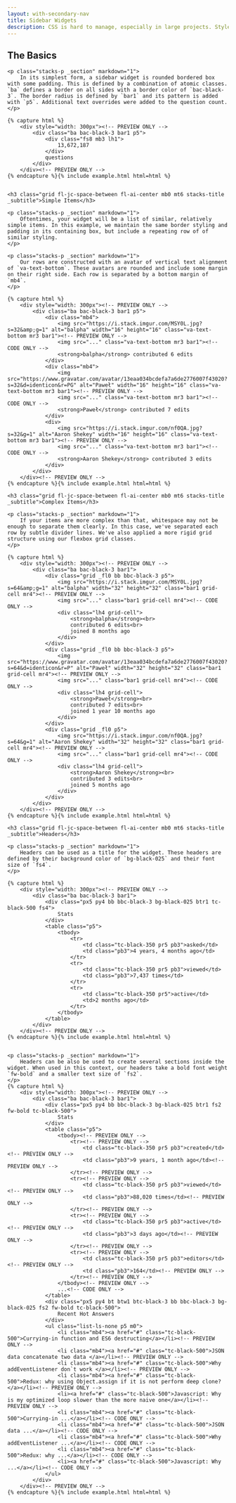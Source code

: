 ```yaml
---
layout: with-secondary-nav
title: Sidebar Widgets
description: CSS is hard to manage, especially in large projects. Styles are written in a global scope, which is narrowed through complex selectors. Specificity issues, redundancy, bloat, and maintenance can become a nightmare. Atomic CSS enables you to style directly in your views and components, avoiding the headache of managing stylesheets. Instead of declaring a single overarching class, we build our components with a series of small immutable classes. This approach keeps our CSS bundle small and our views flexible.
---
```


<section class="stacks-section">
    <h2 class="grid fl-jc-space-between fl-ai-center mb0 stacks-title">The Basics</h2>
    
    <p class="stacks-p _section" markdown="1">
        In its simplest form, a sidebar widget is rounded bordered box with some padding. This is defined by a combination of atomic classes. `ba` defines a border on all sides with a border color of `bac-black-3`. The border radius is defined by `bar1` and its pattern is added with `p5`. Additional text overrides were added to the question count.
    </p>
   
    {% capture html %}
        <div style="width: 300px"><!-- PREVIEW ONLY -->
            <div class="ba bac-black-3 bar1 p5">
                <div class="fs8 mb3 lh1">
                    13,672,187
                </div>
                questions
            </div>
        </div><!-- PREVIEW ONLY -->
    {% endcapture %}{% include example.html html=html %}


    <h3 class="grid fl-jc-space-between fl-ai-center mb0 mt6 stacks-title _subtitle">Simple Items</h3>
    
    <p class="stacks-p _section" markdown="1">
        Oftentimes, your widget will be a list of similar, relatively simple items. In this example, we maintain the same border styling and padding in its containing box, but include a repeating row of of similar styling.
    </p>
    
    <p class="stacks-p _section" markdown="1">
        Our rows are constructed with an avatar of vertical text alignment of `va-text-bottom`. These avatars are rounded and include some margin on their right side. Each row is separated by a bottom margin of `mb4`.
    </p>
    
    {% capture html %}
        <div style="width: 300px"><!-- PREVIEW ONLY -->
            <div class="ba bac-black-3 bar1 p5">
                <div class="mb4">
                    <img src="https://i.stack.imgur.com/MSY0L.jpg?s=32&amp;g=1" alt="balpha" width="16" height="16" class="va-text-bottom mr3 bar1"><!-- PREVIEW ONLY -->
                    <img src="..." class="va-text-bottom mr3 bar1"><!-- CODE ONLY -->
                    <strong>balpha</strong> contributed 6 edits
                </div>
                <div class="mb4">
                    <img src="https://www.gravatar.com/avatar/13eaa034bcdefa7a6de2776007f43020?s=32&d=identicon&r=PG" alt="Paweł" width="16" height="16" class="va-text-bottom mr3 bar1"><!-- PREVIEW ONLY -->
                    <img src="..." class="va-text-bottom mr3 bar1"><!-- CODE ONLY -->
                    <strong>Paweł</strong> contributed 7 edits
                </div>
                <div>
                    <img src="https://i.stack.imgur.com/nf0QA.jpg?s=32&g=1" alt="Aaron Shekey" width="16" height="16" class="va-text-bottom mr3 bar1"><!-- PREVIEW ONLY -->
                    <img src="..." class="va-text-bottom mr3 bar1"><!-- CODE ONLY -->
                    <strong>Aaron Shekey</strong> contributed 3 edits
                </div>
            </div>
        </div><!-- PREVIEW ONLY -->
    {% endcapture %}{% include example.html html=html %}

    <h3 class="grid fl-jc-space-between fl-ai-center mb0 mt6 stacks-title _subtitle">Complex Items</h3>

    <p class="stacks-p _section" markdown="1">
        If your items are more complex than that, whitespace may not be enough to separate them clearly. In this case, we've separated each row by subtle divider lines. We've also applied a more rigid grid structure using our flexbox grid classes.
    </p>

    {% capture html %}
        <div style="width: 300px"><!-- PREVIEW ONLY -->
            <div class="ba bac-black-3 bar1">
                <div class="grid _fl0 bb bbc-black-3 p5">
                    <img src="https://i.stack.imgur.com/MSY0L.jpg?s=64&amp;g=1" alt="balpha" width="32" height="32" class="bar1 grid-cell mr4"><!-- PREVIEW ONLY -->
                    <img src="..." class="bar1 grid-cell mr4"><!-- CODE ONLY -->
                    <div class="lh4 grid-cell">
                        <strong>balpha</strong><br>
                        contributed 6 edits<br>
                        joined 8 months ago
                    </div>
                </div>
                <div class="grid _fl0 bb bbc-black-3 p5">
                    <img src="https://www.gravatar.com/avatar/13eaa034bcdefa7a6de2776007f43020?s=64&d=identicon&r=P" alt="Paweł" width="32" height="32" class="bar1 grid-cell mr4"><!-- PREVIEW ONLY -->
                    <img src="..." class="bar1 grid-cell mr4"><!-- CODE ONLY -->
                    <div class="lh4 grid-cell">
                        <strong>Paweł</strong><br>
                        contributed 7 edits<br>
                        joined 1 year 10 months ago
                    </div>
                </div>
                <div class="grid _fl0 p5">
                    <img src="https://i.stack.imgur.com/nf0QA.jpg?s=64&g=1" alt="Aaron Shekey" width="32" height="32" class="bar1 grid-cell mr4"><!-- PREVIEW ONLY -->
                    <img src="..." class="bar1 grid-cell mr4"><!-- CODE ONLY -->
                    <div class="lh4 grid-cell">
                        <strong>Aaron Shekey</strong><br>
                        contributed 3 edits<br>
                        joined 5 months ago
                    </div>
                </div>
            </div>
        </div><!-- PREVIEW ONLY -->
    {% endcapture %}{% include example.html html=html %}

    <h3 class="grid fl-jc-space-between fl-ai-center mb0 mt6 stacks-title _subtitle">Headers</h3>
    
    <p class="stacks-p _section" markdown="1">
        Headers can be used as a title for the widget. These headers are defined by their background color of `bg-black-025` and their font size of `fs4`.
    </p>

    {% capture html %}
        <div style="width: 300px"><!-- PREVIEW ONLY -->
            <div class="ba bac-black-3 bar1">
                <div class="px5 py4 bb bbc-black-3 bg-black-025 btr1 tc-black-500 fs4">
                    Stats
                </div>
                <table class="p5">
                    <tbody>
                        <tr>
                            <td class="tc-black-350 pr5 pb3">asked</td>
                            <td class="pb3">4 years, 4 months ago</td>
                        </tr>
                        <tr>
                            <td class="tc-black-350 pr5 pb3">viewed</td>
                            <td class="pb3">7,437 times</td>
                        </tr>
                        <tr>
                            <td class="tc-black-350 pr5">active</td>
                            <td>2 months ago</td>
                        </tr>
                    </tbody>
                </table>
            </div>
        </div><!-- PREVIEW ONLY -->
    {% endcapture %}{% include example.html html=html %}
    
    
    <p class="stacks-p _section" markdown="1">
        Headers can be also be used to create several sections inside the widget. When used in this context, our headers take a bold font weight `fw-bold` and a smaller text size of `fs2`.
    </p>
    {% capture html %}
        <div style="width: 300px"><!-- PREVIEW ONLY -->    
            <div class="ba bac-black-3 bar1">
                <div class="px5 py4 bb bbc-black-3 bg-black-025 btr1 fs2 fw-bold tc-black-500">
                    Stats
                </div>
                <table class="p5">
                    <tbody><!-- PREVIEW ONLY -->
                        <tr><!-- PREVIEW ONLY -->
                            <td class="tc-black-350 pr5 pb3">created</td><!-- PREVIEW ONLY -->
                            <td class="pb3">9 years, 1 month ago</td><!-- PREVIEW ONLY -->
                        </tr><!-- PREVIEW ONLY -->
                        <tr><!-- PREVIEW ONLY -->
                            <td class="tc-black-350 pr5 pb3">viewed</td><!-- PREVIEW ONLY -->
                            <td class="pb3">88,020 times</td><!-- PREVIEW ONLY -->
                        </tr><!-- PREVIEW ONLY -->
                        <tr><!-- PREVIEW ONLY -->
                            <td class="tc-black-350 pr5 pb3">active</td><!-- PREVIEW ONLY -->
                            <td class="pb3">3 days ago</td><!-- PREVIEW ONLY -->
                        </tr><!-- PREVIEW ONLY -->
                        <tr><!-- PREVIEW ONLY -->
                            <td class="tc-black-350 pr5 pb3">editors</td><!-- PREVIEW ONLY -->
                            <td class="pb3">164</td><!-- PREVIEW ONLY -->
                        </tr><!-- PREVIEW ONLY -->
                    </tbody><!-- PREVIEW ONLY -->
                    ...<!-- CODE ONLY -->
                </table>
                <div class="px5 py4 bt btw1 btc-black-3 bb bbc-black-3 bg-black-025 fs2 fw-bold tc-black-500">
                    Recent Hot Answers
                </div>
                <ul class="list-ls-none p5 m0">
                    <li class="mb4"><a href="#" class="tc-black-500">Currying-in function and ES6 destructing</a></li><!-- PREVIEW ONLY -->
                    <li class="mb4"><a href="#" class="tc-black-500">JSON data concatenate two data </a></li><!-- PREVIEW ONLY -->
                    <li class="mb4"><a href="#" class="tc-black-500">Why addEventListener don`t work </a></li><!-- PREVIEW ONLY -->
                    <li class="mb4"><a href="#" class="tc-black-500">Redux: why using Object.assign if it is not perform deep clone? </a></li><!-- PREVIEW ONLY -->
                    <li><a href="#" class="tc-black-500">Javascript: Why is my optimized loop slower than the more naive one</a></li><!-- PREVIEW ONLY -->
                    <li class="mb4"><a href="#" class="tc-black-500">Currying-in ...</a></li><!-- CODE ONLY -->
                    <li class="mb4"><a href="#" class="tc-black-500">JSON data ...</a></li><!-- CODE ONLY -->
                    <li class="mb4"><a href="#" class="tc-black-500">Why addEventListener ...</a></li><!-- CODE ONLY -->
                    <li class="mb4"><a href="#" class="tc-black-500">Redux: why ...</a></li><!-- CODE ONLY -->
                    <li><a href="#" class="tc-black-500">Javascript: Why ...</a></li><!-- CODE ONLY -->
                </ul>
            </div>
        </div><!-- PREVIEW ONLY -->
    {% endcapture %}{% include example.html html=html %}
</section>